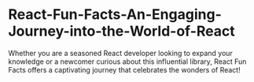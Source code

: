 # React-Fun-Facts-An-Engaging-Journey-into-the-World-of-React

Whether you are a seasoned React developer looking to expand your knowledge or a newcomer curious about this influential library, React Fun Facts offers a captivating journey that celebrates the wonders of React!
